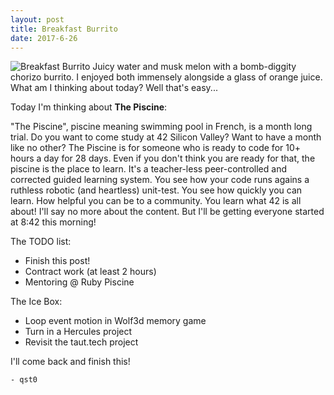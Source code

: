 ```yaml
---
layout: post
title: Breakfast Burrito
date: 2017-6-26
---
```

![Breakfast Burrito](http://cerealize.me/images/2017-6-26.jpg)
Juicy water and musk melon with a bomb-diggity chorizo burrito.
I enjoyed both immensely alongside a glass of orange juice.
What am I thinking about today? Well that's easy...

Today I'm thinking about **The Piscine**:

"The Piscine", piscine meaning swimming pool in French, is a month long trial.
Do you want to come study at 42 Silicon Valley? Want to have a month like no other?
The Piscine is for someone who is ready to code for 10+ hours a day for 28 days.
Even if you don't think you are ready for that, the piscine is the place to learn.
It's a teacher-less peer-controlled and corrected guided learning system.
You see how your code runs agains a ruthless robotic (and heartless) unit-test.
You see how quickly you can learn. How helpful you can be to a community.
You learn what 42 is all about! I'll say no more about the content.
But I'll be getting everyone started at 8:42 this morning!

The TODO list:
* Finish this post!
* Contract work (at least 2 hours)
* Mentoring @ Ruby Piscine

The Ice Box:
* Loop event motion in Wolf3d memory game
* Turn in a Hercules project
* Revisit the taut.tech project

I'll come back and finish this!

`- qst0`

